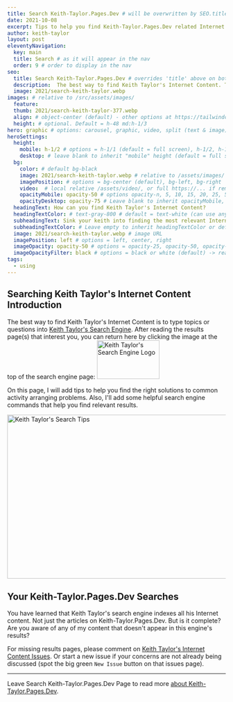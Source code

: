 ```yaml
---
title: Search Keith-Taylor.Pages.Dev # will be overwritten by SEO.title below
date: 2021-10-08
excerpt: Tips to help you find Keith-Taylor.Pages.Dev related Internet content.
author: keith-taylor
layout: post
eleventyNavigation:
  key: main
  title: Search # as it will appear in the nav
  order: 9 # order to display in the nav
seo:
  title: Search Keith-Taylor.Pages.Dev # overrides 'title' above on both Page and META
  description:  The best way to find Keith Taylor's Internet Content. Tips to help you learn how to search for the most meaningful information.
  image: 2021/search-keith-taylor.webp
images: # relative to /src/assets/images/
  feature:
  thumb: 2021/search-keith-taylor-377.webp
  align: # object-center (default) - other options at https://tailwindcss.com/docs/object-position
  height: # optional. Default = h-48 md:h-1/3
hero: graphic # options: carousel, graphic, video, split (text & image)
heroSettings:
  height:
    mobile: h-1/2 # options = h-1/1 (default = full screen), h-1/2, h-1/3, h-3/4, h-9/10, h-48 (12rem, 192px), h-56 (14rem, 224px), h-64 (16rem, 256px)
    desktop: # leave blank to inherit "mobile" height (default = full screen)
  bg:
    color: # default bg-black
    image: 2021/search-keith-taylor.webp # relative to /assets/images/
    imagePosition: # options = bg-center (default), bg-left, bg-right
    video:  # local relative /assets/video/, or full https://... if remote?
    opacityMobile: opacity-50 # options opacity-n, 5, 10, 15, 20, 25, 50, 75, 100 (default)
    opacityDesktop: opacity-75 # Leave blank to inherit opacityMobile, use same options as opacityMobile
  headingText: How can you find Keith Taylor's Internet Content?
  headingTextColor: # text-gray-800 # default = text-white (can use any TailwindCSS text-[color]-[xxx])
  subheadingText: Sink your keith into finding the most relevant Internet Content from Keith Taylor.
  subheadingTextColor: # Leave empty to inherit headingTextColor or default (text-white) or use any text-[color]-[xxx]
  image: 2021/search-keith-taylor.webp # image URL
  imagePosition: left # options = left, center, right
  imageOpacity: opacity-50 # options = opacity-25, opacity-50, opacity-75, opacity-100 (default)
  imageOpacityFilter: black # options = black or white (default) -> really depends on your background image
tags:
  - using
---
```

<h2 id="intro">Searching Keith Taylor's Internet Content Introduction</h2>

The best way to find Keith Taylor's Internet Content is to type topics or questions into <a href="https://cse.google.com/cse?cx=e7158312c712ab2c3">Keith Taylor's Search Engine</a>. After reading the results page(s) that interest you, you can return here by clicking the image at the top of the search engine page:
<img src="/assets/images/2021/click-for-keith-taylor-search-tips.png" alt="Keith Taylor's Search Engine Logo" width="144" height="89">

On this page, I will add tips to help you find the right solutions to common activity arranging problems. Also, I'll add some helpful search engine commands that help you find relevant results.

<img src="/assets/images/2021/search-keith-taylor.webp" alt="Keith Taylor's Search Tips" width="610" height="377">

<h2 id="next">Your Keith-Taylor.Pages.Dev Searches</h2>
You have learned that Keith Taylor's search engine indexes all his Internet content. Not just the articles on Keith-Taylor.Pages.Dev. But is it complete? Are you aware of any of my content that doesn't appear in this engine's results?

For missing results pages, please comment on <a href="https://github.com/kct2020/keith-taylor-11ta/issues">Keith Taylor's Internet Content Issues</a>. Or start a new issue if your concerns are not already being discussed (spot the big green `New Issue` button on that issues page). 

<hr />

Leave Search Keith-Taylor.Pages.Dev Page to read more <a href="/about-keith-taylor">about Keith-Taylor.Pages.Dev</a>.